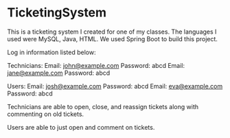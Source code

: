 # TicketingSystem

This is a ticketing system I created for one of my classes. 
The languages I used were MySQL, Java, HTML.
We used Spring Boot to build this project.

Log in information listed below:

Technicians:
Email: john@example.com Password: abcd
Email: jane@example.com Password: abcd

Users:
Email: josh@example.com  Password: abcd
Email: eva@example.com   Password: abcd

Technicians are able to open, close, and reassign tickets along with commenting on old tickets.

Users are able to just open and comment on tickets.
